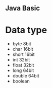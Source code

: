 ## Java Basic

# Data type

- byte 8bit
- char 16bit
- short 16bit
- int 32bit
- float 32bit
- long 64bit
- double 64bit
- boolean
